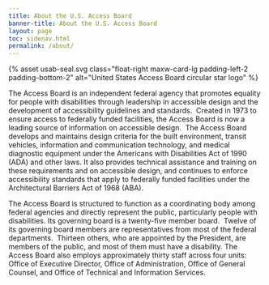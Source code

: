 ```yaml
---
title: About the U.S. Access Board
banner-title: About the U.S. Access Board
layout: page
toc: sidenav.html
permalink: /about/
---
```

{% asset usab-seal.svg class="float-right maxw-card-lg padding-left-2 padding-bottom-2" alt="United States Access Board circular star logo" %}

The Access Board is an independent federal agency that promotes equality for people with disabilities through leadership in accessible design and the development of accessibility guidelines and standards.&nbsp;
Created in 1973 to ensure access to federally funded facilities, the Access Board is now a leading source of information on accessible design.&nbsp;
The Access Board develops and maintains design criteria for the built environment, transit vehicles, information and communication technology, and medical diagnostic equipment under the Americans with Disabilities Act of 1990 (ADA) and other laws.  It also provides technical assistance and training on these requirements and on accessible design, and continues to enforce accessibility standards that apply to federally funded facilities under the Architectural Barriers Act of 1968 (ABA).

The Access Board is structured to function as a coordinating body among federal agencies and directly represent the public, particularly people with disabilities. Its governing board is a twenty-five member board.&nbsp;
Twelve of its governing board members are representatives from most of the federal departments.&nbsp;
Thirteen others, who are appointed by the President, are members of the public, and most of them must have a disability. The Access Board also employs approximately thirty staff across four units: Office of Executive Director, Office of Administration, Office of General Counsel, and Office of Technical and Information Services. 
